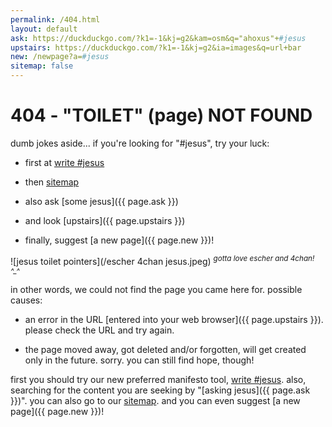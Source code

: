 ```yaml
---
permalink: /404.html
layout: default
ask: https://duckduckgo.com/?k1=-1&kj=g2&kam=osm&q="ahoxus"+#jesus
upstairs: https://duckduckgo.com/?k1=-1&kj=g2&ia=images&q=url+bar
new: /newpage?a=#jesus
sitemap: false
---
```


# 404 - "TOILET" (page) NOT FOUND

dumb jokes aside... if you're looking for "#jesus", try your luck:

+ first at [write #jesus](//write.ahoxus.org/#jesus)

- then [sitemap](/sitemap)

- also ask [some jesus]({{ page.ask }})

- and look [upstairs]({{ page.upstairs }})

- finally, suggest [a new page]({{ page.new }})!

![jesus toilet pointers](/escher 4chan jesus.jpeg)
<sup>*gotta love escher and 4chan! ^_^*</sup>

in other words, we could not find the page you came here for. possible causes:

- an error in the URL [entered into your web browser]({{ page.upstairs }}). please check the URL and try again.

- the page moved away, got deleted and/or forgotten, will get created only in the future. sorry. you can still find hope, though!

first you should try our new preferred manifesto tool, [write #jesus](//write.ahoxus.org/#jesus). also, searching for the content you are seeking by "[asking jesus]({{ page.ask }})". you can also go to our [sitemap](/sitemap). and you can even suggest [a new page]({{ page.new }})!

<script>
    document.querySelectorAll('a[href*="#jesus"]').forEach(function(item){
        replaceJesus(item.href)
    })
    replaceJesus(document.body.innerHTML)
    function replaceJesus (item) {
        item = item.replace('#jesus', window.location.pathname.slice(1))
    }
</script>
